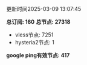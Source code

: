 更新时间2025-03-09 13:07:45

**总订阅: 160**
**总节点: 27318**
- vless节点: 7251
- hysteria2节点: 1

**google ping有效节点: 417**
